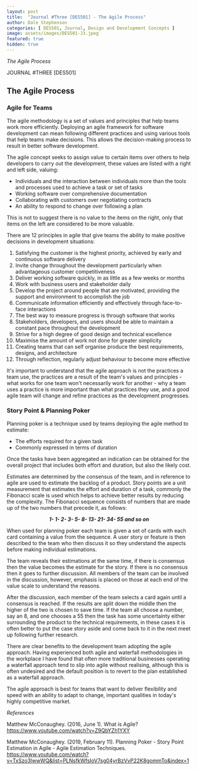 ```yaml
---
layout: post
title:  "Journal #Three [DES501] - The Agile Process" 
author: Dale Stephenson
categories: [ DES501, Journal, Design and Development Concepts ]
image: assets/images/DES501-J3.jpeg
featured: true
hidden: true
---
```

<i>The Agile Process</i>

JOURNAL #THREE [DES501]

<h2>The Agile Process</h2>

<h3>Agile for Teams</h3>

The agile methodology is a set of values and principles that help teams work more efficiently. Deploying an agile framework for software development can mean following different practices and using various tools that help teams make decisions. This allows the decision-making process to result in better software development.

The agile concept seeks to assign value to certain items over others to help developers to carry out the development, these values are listed with a right and left side, valuing:

- Individuals and the interaction between individuals more than the tools and processes used to achieve a task or set of tasks
- Working software over comprehensive documentation
- Collaborating with customers over negotiating contracts
- An ability to respond to change over following a plan

This is not to suggest there is no value to the items on the right, only that items on the left are considered to be more valuable.

There are 12 principles in agile that give teams the ability to make positive decisions in development situations:

1. Satisfying the customer is the highest priority, achieved by early and continuous software delivery
2. Invite change throughout the development particularly when advantageous customer competitiveness 
3. Deliver working software quickly, in as little as a few weeks or months
4. Work with business users and stakeholder daily 
5. Develop the project around people that are motivated, providing the support and environment to accomplish the job
6. Communicate information efficiently and effectively through face-to-face interactions
7. The best way to measure progress is through software that works 
8. Stakeholders, developers, and users should be able to maintain a constant pace throughout the development
9. Strive for a high degree of good design and technical excellence 
10. Maximise the amount of work not done for greater simplicity 
11. Creating teams that can self organise produce the best requirements, designs, and architecture
12. Through reflection, regularly adjust behaviour to become more effective

It's important to understand that the agile approach is not the practices a team use, the practices are a result of the team's values and principles - what works for one team won't necessarily work for another - why a team uses a practice is more important than what practices they use, and a good agile team will change and refine practices as the development progresses.

<h3>Story Point & Planning Poker</h3>

Planning poker is a technique used by teams deploying the agile method to estimate:

- The efforts required for a given task
- Commonly expressed in terms of duration 

Once the tasks have been aggregated an indication can be obtained for the overall project that includes both effort and duration, but also the likely cost.

Estimates are determined by the consensus of the team, and in reference to agile are used to estimate the backlog of a product. Story points are a unit measurement that estimates the effort and duration of a task, commonly the Fibonacci scale is used which helps to achieve better results by reducing the complexity. The Fibonacci sequence consists of numbers that are made up of the two numbers that precede it, as follows:

<div align="center"><i><b>1- 1- 2- 3- 5- 8- 13- 21- 34- 55 and so on</b></i></div>

When used for planning poker each team is given a set of cards with each card containing a value from the sequence. A user story or feature is then described to the team who then discuss it so they understand the aspects before making individual estimations.

The team reveals their estimations at the same time, if there is consensus then the value becomes the estimate for the story. If there is no consensus then it goes to further discussion. All members of the team can be involved in the discussion, however, emphasis is placed on those at each end of the value scale to understand the reasons.

After the discussion, each member of the team selects a card again until a consensus is reached. If the results are split down the middle then the higher of the two is chosen to save time. If the team all choose a number, say an 8, and one chooses a 55 then the task has some uncertainty either surrounding the product to the technical requirements, in these cases it is often better to put the case story aside and come back to it in the next meet up following further research.

There are clear benefits to the development team adopting the agile approach. Having experienced both agile and waterfall methodologies in the workplace I have found that often more traditional businesses operating a waterfall approach tend to slip into agile without realising, although this is often undesired and the default position is to revert to the plan established as a waterfall approach.

The agile approach is best for teams that want to deliver flexibility and speed with an ability to adapt to change, important qualities in today's highly competitive market.

<i>References</i>

Matthew McConaughey. (2016, June 1). What is Agile? https://www.youtube.com/watch?v=Z9QbYZh1YXY

Matthew McConaughey. (2019, February 11). Planning Poker - Story Point Estimation in Agile - Agile Estimation Techniques. https://www.youtube.com/watch?v=TxSzo3lwwWQ&list=PLNsfkWfsIoV7sg04yrBzVvP22K8gommTo&index=1